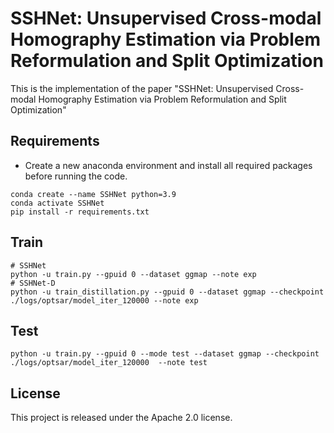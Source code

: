 # SSHNet: Unsupervised Cross-modal Homography Estimation via Problem Reformulation and Split Optimization

This is the implementation of the paper "SSHNet: Unsupervised Cross-modal Homography Estimation via Problem Reformulation and Split Optimization"

## Requirements

- Create a new anaconda environment and install all required packages before running the code.

```
conda create --name SSHNet python=3.9
conda activate SSHNet
pip install -r requirements.txt
```

## Train

```
# SSHNet
python -u train.py --gpuid 0 --dataset ggmap --note exp
# SSHNet-D
python -u train_distillation.py --gpuid 0 --dataset ggmap --checkpoint ./logs/optsar/model_iter_120000 --note exp
```

## Test

```
python -u train.py --gpuid 0 --mode test --dataset ggmap --checkpoint ./logs/optsar/model_iter_120000  --note test
```

## License

This project is released under the Apache 2.0 license.
